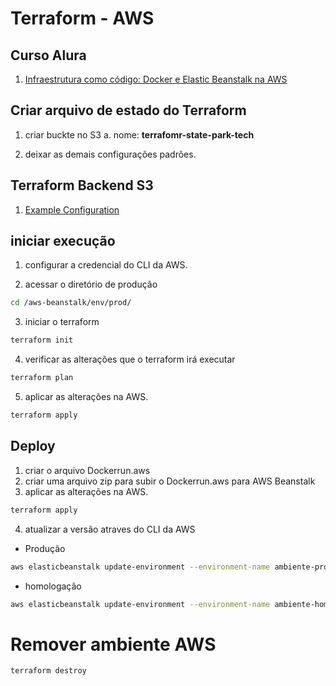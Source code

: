# Terraform - AWS

## Curso Alura
1. [Infraestrutura como código: Docker e Elastic Beanstalk na AWS](https://cursos.alura.com.br/course/infraestrutura-codigo-docker-elastic-beanstalk-aws)


 ## Criar arquivo de estado do Terraform

 1. criar buckte no S3
    a. nome: **terrafomr-state-park-tech**

2. deixar as demais configurações padrões.

## Terraform Backend S3
1. [Example Configuration
](https://developer.hashicorp.com/terraform/language/settings/backends/s3)

## iniciar execução
1. configurar a credencial do CLI da AWS.
   
2. acessar o diretório de produção

```sh
cd /aws-beanstalk/env/prod/
```

3. iniciar o terraform

```sh
terraform init
```

4. verificar as alterações que o terraform irá executar

```sh
terraform plan
```

5. aplicar as alterações na AWS.

```sh
terraform apply
```

## Deploy

1. criar o arquivo Dockerrun.aws
2. criar uma arquivo zip para subir o Dockerrun.aws para AWS Beanstalk
3. aplicar as alterações na AWS.

```sh
terraform apply
```
4. atualizar a versão atraves do CLI da AWS 

* Produção 
```sh
aws elasticbeanstalk update-environment --environment-name ambiente-producao --version-label ambiente-producao
```

* homologação
```sh
aws elasticbeanstalk update-environment --environment-name ambiente-homologacao --version-label ambiente-homologacao
```

# Remover ambiente AWS

```sh
terraform destroy
```